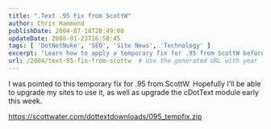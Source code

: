 ```yaml
---
title: ".Text .95 Fix from ScottW"
author: Chris Hammond
publishDate: 2004-07-18T20:49:00
updateDate: 2008-01-23T16:50:45
tags: [ 'DotNetNuke', 'SEO', 'Site News', 'Technology' ]
excerpt: "Learn how to apply a temporary fix for .95 from ScottW before upgrading your sites and cDotText module this week. Download the fix here: https://scottwater.com/dottextdownloads/095_tempfix.zip."
url: /2004/text-95-fix-from-scottw  # Use the generated URL with year
---
```

<P>I was pointed to this temporary fix for .95 from ScottW. Hopefully I'll be able to upgrade my sites to use it, as well as upgrade the cDotText module early this week.</P> <P><A href="https://scottwater.com/dottextdownloads/095_tempfix.zip">https://scottwater.com/dottextdownloads/095_tempfix.zip</A></P>


